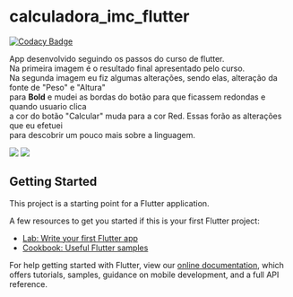 # calculadora_imc_flutter

[![Codacy Badge](https://api.codacy.com/project/badge/Grade/cc9ac55bc3cc46aaab481368490507e1)](https://app.codacy.com/manual/fillipe-felix/calculadora_imc_flutter?utm_source=github.com&utm_medium=referral&utm_content=fillipe-felix/calculadora_imc_flutter&utm_campaign=Badge_Grade_Dashboard)

App desenvolvido seguindo os passos do curso de flutter.<br>
Na primeira imagem é o resultado final apresentado pelo curso.<br>
Na segunda imagem eu fiz algumas alterações, sendo elas, alteração da fonte de "Peso" e "Altura"<br>
para **Bold** e mudei as bordas do botão para que ficassem redondas e quando usuario clica<br>
a cor do botão "Calcular" muda para a cor Red. Essas forão as alterações que eu efetuei<br>
para descobrir um pouco mais sobre a linguagem.


![](https://i.imgur.com/td2lEPa.png?1)
![](https://i.imgur.com/27NmFwz.jpg?1)


## Getting Started

This project is a starting point for a Flutter application.

A few resources to get you started if this is your first Flutter project:

- [Lab: Write your first Flutter app](https://flutter.dev/docs/get-started/codelab)
- [Cookbook: Useful Flutter samples](https://flutter.dev/docs/cookbook)

For help getting started with Flutter, view our
[online documentation](https://flutter.dev/docs), which offers tutorials,
samples, guidance on mobile development, and a full API reference.
